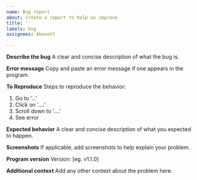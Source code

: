 ```yaml
---
name: Bug report
about: Create a report to help us improve
title: ''
labels: bug
assignees: Akeoott

---
```


**Describe the bug**
A clear and concise description of what the bug is.

**Error message**
Copy and paste an error message if one appears in the program.

**To Reproduce**
Steps to reproduce the behavior:
1. Go to '...'
2. Click on '....'
3. Scroll down to '....'
4. See error

**Expected behavior**
A clear and concise description of what you expected to happen.

**Screenshots**
If applicable, add screenshots to help explain your problem.

**Program version**
Version: [eg. v1.1.0]

**Additional context**
Add any other context about the problem here.
